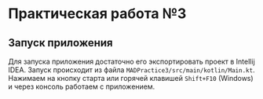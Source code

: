 # Практическая работа №3
## Запуск приложения
Для запуска приложения достаточно его экспортировать проект в Intellij IDEA.
Запуск происходит из файла `MADPractice3/src/main/kotlin/Main.kt`. Нажимаем на кнопку старта или горячей клавишей `Shift+F10` (Windows) и через консоль работаем с приложением.